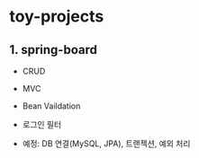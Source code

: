 # toy-projects

## 1. spring-board
  * CRUD
  * MVC
  * Bean Vaildation
  * 로그인 필터
  
 * 예정: DB 연결(MySQL, JPA), 트랜젝션, 예외 처리
